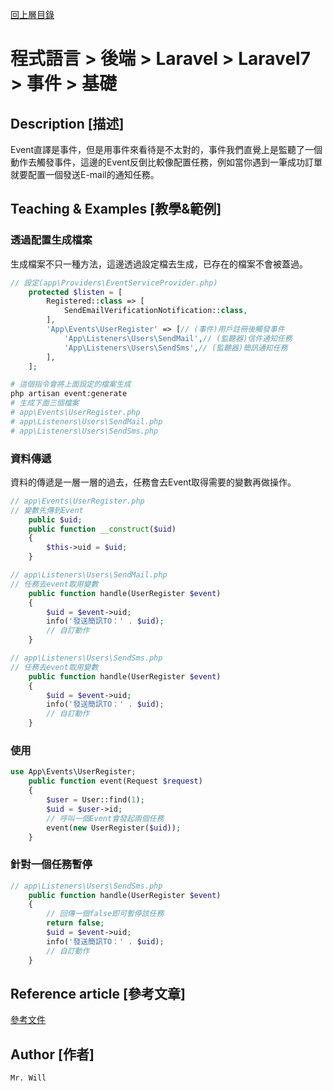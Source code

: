 [回上層目錄](../README.md)

# 程式語言 > 後端 > Laravel > Laravel7 > 事件 > 基礎

## **Description [描述]**
Event直譯是事件，但是用事件來看待是不太對的，事件我們直覺上是監聽了一個動作去觸發事件，這邊的Event反倒比較像配置任務，例如當你遇到一筆成功訂單就要配置一個發送E-mail的通知任務。

## **Teaching & Examples [教學&範例]**
### 透過配置生成檔案
生成檔案不只一種方法，這邊透過設定檔去生成，已存在的檔案不會被蓋過。
```php
// 設定(app\Providers\EventServiceProvider.php)
    protected $listen = [
        Registered::class => [
            SendEmailVerificationNotification::class,
        ],
        'App\Events\UserRegister' => [// (事件)用戶註冊後觸發事件
            'App\Listeners\Users\SendMail',// (監聽器)信件通知任務
            'App\Listeners\Users\SendSms',// (監聽器)簡訊通知任務
        ],
    ];
```
```bash
# 這個指令會將上面設定的檔案生成
php artisan event:generate
# 生成下面三個檔案
# app\Events\UserRegister.php
# app\Listeners\Users\SendMail.php
# app\Listeners\Users\SendSms.php
```

### 資料傳遞
資料的傳遞是一層一層的過去，任務會去Event取得需要的變數再做操作。
```php
// app\Events\UserRegister.php
// 變數先傳到Event
    public $uid;
    public function __construct($uid)
    {
        $this->uid = $uid;
    }
```
```php
// app\Listeners\Users\SendMail.php
// 任務去event取用變數
    public function handle(UserRegister $event)
    {
        $uid = $event->uid;
        info('發送簡訊TO：' . $uid);
        // 自訂動作
    }
```
```php
// app\Listeners\Users\SendSms.php
// 任務去event取用變數
    public function handle(UserRegister $event)
    {
        $uid = $event->uid;
        info('發送簡訊TO：' . $uid);
        // 自訂動作
    }
```

### 使用
```php
use App\Events\UserRegister;
    public function event(Request $request)
    {
        $user = User::find(1);
        $uid = $user->id;
        // 呼叫一個Event會發起兩個任務
        event(new UserRegister($uid));
    }
```

### 針對一個任務暫停
```php
// app\Listeners\Users\SendSms.php
    public function handle(UserRegister $event)
    {
        // 回傳一個false即可暫停該任務
        return false;
        $uid = $event->uid;
        info('發送簡訊TO：' . $uid);
        // 自訂動作
    }

```

## **Reference article [參考文章]**
[參考文件](https://segmentfault.com/a/1190000010730545)

## **Author [作者]**
`Mr. Will`
